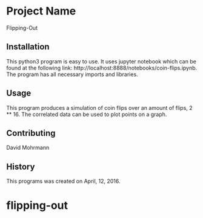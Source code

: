 # Project Name

Flipping-Out

## Installation

This python3 program is easy to use. It uses jupyter notebook which can be found
at the following link: http://localhost:8888/notebooks/coin-flips.ipynb. The program
has all necessary imports and libraries.


## Usage

This program produces a simulation of coin flips over an amount of flips, 2 ** 16.
The correlated data can be used to plot points on a graph.

## Contributing

David Mohrmann

## History

This programs was created on April, 12, 2016.
# flipping-out
